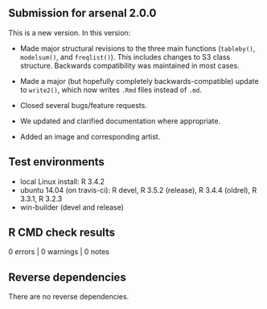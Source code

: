 ## Submission for arsenal 2.0.0

This is a new version. In this version:

* Made major structural revisions to the three main functions (`tableby()`, `modelsum()`,
  and `freqlist()`). This includes changes to S3 class structure.
  Backwards compatibility was maintained in most cases.
  
* Made a major (but hopefully completely backwards-compatible) update to `write2()`, which now writes
  `.Rmd` files instead of `.md`.

* Closed several bugs/feature requests.

* We updated and clarified documentation where appropriate.

* Added an image and corresponding artist.

## Test environments

* local Linux install: R 3.4.2
* ubuntu 14.04 (on travis-ci): R devel, R 3.5.2 (release), R 3.4.4 (oldrel), R 3.3.1, R 3.2.3
* win-builder (devel and release)

## R CMD check results

0 errors | 0 warnings | 0 notes

## Reverse dependencies

There are no reverse dependencies.


